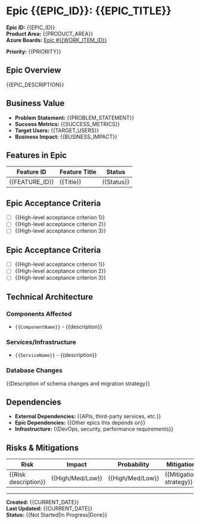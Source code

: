 # Epic {{EPIC_ID}}: {{EPIC_TITLE}}

**Epic ID:** {{EPIC_ID}}  
**Product Area:** {{PRODUCT_AREA}}  
**Azure Boards:** [Epic #{{WORK_ITEM_ID}}](https://dev.azure.com/rsalit1516/Hoops/_workitems/edit/{{WORK_ITEM_ID}})

**Priority:** {{PRIORITY}}

## Epic Overview

{{EPIC_DESCRIPTION}}

## Business Value

- **Problem Statement:** {{PROBLEM_STATEMENT}}
- **Success Metrics:** {{SUCCESS_METRICS}}
- **Target Users:** {{TARGET_USERS}}
- **Business Impact:** {{BUSINESS_IMPACT}}

## Features in Epic

| Feature ID     | Feature Title | Status     |
| -------------- | ------------- | ---------- |
| {{FEATURE_ID}} | {{Title}}     | {{Status}} |

## Epic Acceptance Criteria

- [ ] {{High-level acceptance criterion 1}}
- [ ] {{High-level acceptance criterion 2}}
- [ ] {{High-level acceptance criterion 3}}

## Epic Acceptance Criteria

- [ ] {{High-level acceptance criterion 1}}
- [ ] {{High-level acceptance criterion 2}}
- [ ] {{High-level acceptance criterion 3}}

## Technical Architecture

### Components Affected

- `{{ComponentName}}` - {{description}}

### Services/Infrastructure

- `{{ServiceName}}` - {{description}}

### Database Changes

{{Description of schema changes and migration strategy}}

## Dependencies

- **External Dependencies:** {{APIs, third-party services, etc.}}
- **Epic Dependencies:** {{Other epics this depends on}}
- **Infrastructure:** {{DevOps, security, performance requirements}}

## Risks & Mitigations

| Risk                 | Impact           | Probability      | Mitigation              |
| -------------------- | ---------------- | ---------------- | ----------------------- |
| {{Risk description}} | {{High/Med/Low}} | {{High/Med/Low}} | {{Mitigation strategy}} |

---

**Created:** {{CURRENT_DATE}}  
**Last Updated:** {{CURRENT_DATE}}  
**Status:** {{Not Started|In Progress|Done}}
